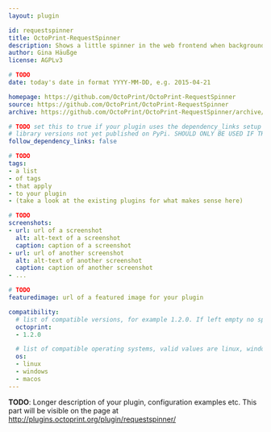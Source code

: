 ```yaml
---
layout: plugin

id: requestspinner
title: OctoPrint-RequestSpinner
description: Shows a little spinner in the web frontend when background requests are active
author: Gina Häußge
license: AGPLv3

# TODO
date: today's date in format YYYY-MM-DD, e.g. 2015-04-21

homepage: https://github.com/OctoPrint/OctoPrint-RequestSpinner
source: https://github.com/OctoPrint/OctoPrint-RequestSpinner
archive: https://github.com/OctoPrint/OctoPrint-RequestSpinner/archive/master.zip

# TODO set this to true if your plugin uses the dependency_links setup parameter to include
# library versions not yet published on PyPi. SHOULD ONLY BE USED IF THERE IS NO OTHER OPTION!
follow_dependency_links: false

# TODO
tags:
- a list
- of tags
- that apply
- to your plugin
- (take a look at the existing plugins for what makes sense here)

# TODO
screenshots:
- url: url of a screenshot
  alt: alt-text of a screenshot
  caption: caption of a screenshot
- url: url of another screenshot
  alt: alt-text of another screenshot
  caption: caption of another screenshot
- ...

# TODO
featuredimage: url of a featured image for your plugin

compatibility:
  # list of compatible versions, for example 1.2.0. If left empty no specific version requirement will be assumed
  octoprint:
  - 1.2.0

  # list of compatible operating systems, valid values are linux, windows, macos, leaving empty defaults to all
  os:
  - linux
  - windows
  - macos
---
```


**TODO**: Longer description of your plugin, configuration examples etc. This part will be visible on the page at
http://plugins.octoprint.org/plugin/requestspinner/
